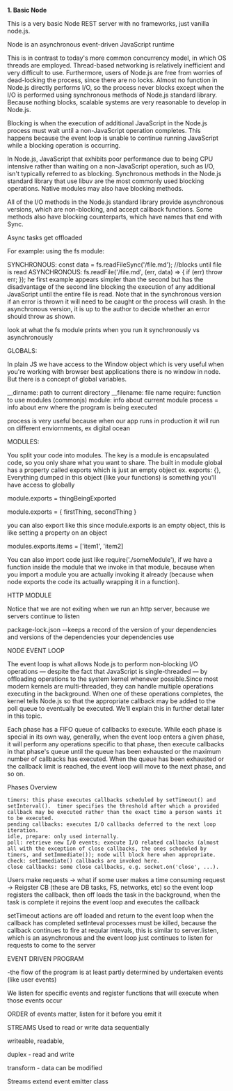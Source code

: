 **1. Basic Node**

This is a very basic Node REST server with no frameworks, just vanilla node.js.


Node is an asynchronous event-driven JavaScript runtime

This is in contrast to today's more common concurrency model, in which OS threads are employed. Thread-based networking is relatively inefficient and very difficult to use. Furthermore, users of Node.js are free from worries of dead-locking the process, since there are no locks. Almost no function in Node.js directly performs I/O, so the process never blocks except when the I/O is performed using synchronous methods of Node.js standard library. Because nothing blocks, scalable systems are very reasonable to develop in Node.js.

Blocking is when the execution of additional JavaScript in the Node.js process must wait until a non-JavaScript operation completes. This happens because the event loop is unable to continue running JavaScript while a blocking operation is occurring.

In Node.js, JavaScript that exhibits poor performance due to being CPU intensive rather than waiting on a non-JavaScript operation, such as I/O, isn't typically referred to as blocking. Synchronous methods in the Node.js standard library that use libuv are the most commonly used blocking operations. Native modules may also have blocking methods.

All of the I/O methods in the Node.js standard library provide asynchronous versions, which are non-blocking, and accept callback functions. Some methods also have blocking counterparts, which have names that end with Sync.

Async tasks get offloaded

For example: using the fs module:

SYNCHRONOUS:
const data = fs.readFileSync('/file.md'); //blocks until file is read
ASYNCHRONOUS:
fs.readFile('/file.md', (err, data) => {
  if (err) throw err;
});
he first example appears simpler than the second but has the disadvantage of the second line blocking the execution of any additional JavaScript until the entire file is read. Note that in the synchronous version if an error is thrown it will need to be caught or the process will crash. In the asynchronous version, it is up to the author to decide whether an error should throw as shown.



look at what the fs module prints when you run it synchronously vs asynchronously



GLOBALS:

In plain JS we have access to the Window object which is very useful when you're working with browser best applications
there is no window in node. But there is a concept of global variables. 

__dirname: path to current directory
__filename: file name
require: function to use modules (commonjs)
module: info about current module
process = info about env where the program is being executed


process is very useful  because when our app runs in production it will run on different enviornments, ex digital ocean




MODULES:

You split your code into modules. The key is a module is encapsulated code, so you only share what you want to share.
The built in module global has a property called exports which is just an empty object ex.  exports: {},
Everything dumped in this object (like your functions) is something you'll have access to globally



module.exports = thingBeingExported

module.exports = { firstThing, secondThing }

you can also export like this since module.exports is an empty object, this is like setting a property on an object

modules.exports.items = ['item1', 'item2]




You can also import code just like require('./someModule'), if we have a function inside the module that we invoke in that module, because when you import a
module you are actually invoking it already (because when node exports the code its actually wrapping it in a function).


HTTP MODULE

Notice that we are not exiting when we run an http server, because we servers continue to listen


package-lock.json --keeps a record of the version of your dependencies and versions of the dependencies your dependencies use



NODE EVENT LOOP

The event loop is what allows Node.js to perform non-blocking I/O operations — despite the fact that JavaScript is single-threaded — by offloading operations to the system kernel whenever possible.Since most modern kernels are multi-threaded, they can handle multiple operations executing in the background. When one of these operations completes, the kernel tells Node.js so that the appropriate callback may be added to the poll queue to eventually be executed. We'll explain this in further detail later in this topic.

Each phase has a FIFO queue of callbacks to execute. While each phase is special in its own way, generally, when the event loop enters a given phase, it will perform any operations specific to that phase, then execute callbacks in that phase's queue until the queue has been exhausted or the maximum number of callbacks has executed. When the queue has been exhausted or the callback limit is reached, the event loop will move to the next phase, and so on.

Phases Overview

    timers: this phase executes callbacks scheduled by setTimeout() and setInterval().  timer specifies the threshold after which a provided callback may be executed rather than the exact time a person wants it to be executed. 
    pending callbacks: executes I/O callbacks deferred to the next loop iteration.
    idle, prepare: only used internally.
    poll: retrieve new I/O events; execute I/O related callbacks (almost all with the exception of close callbacks, the ones scheduled by timers, and setImmediate()); node will block here when appropriate.
    check: setImmediate() callbacks are invoked here.
    close callbacks: some close callbacks, e.g. socket.on('close', ...).



Users make requests -> what if some user makes a time consuming request -> Reigster CB (these are DB tasks, FS, networks, etc) so the event loop registers the callback, then off loads the task in the background, when the task is complete it rejoins the event loop
and executes the callback


setTimeout actions are off loaded and return to the event loop when the callback has completed
setInteval processes must be killed, because the callback continues to fire at reqular intevals, this is
similar to server.listen, which is an asynchronous and the event loop just continues to listen for requests to come to the server



EVENT DRIVEN PROGRAM

-the flow of the program is at least partly determined  by undertaken events (like user events)

We listen for specific events and register functions that will execute when those events occur


ORDER of events matter, listen for it before you emit it



STREAMS
Used to read or write data sequentially

writeable, readable, 

duplex - read and write

transform - data can be modified

Streams extend event emitter class


